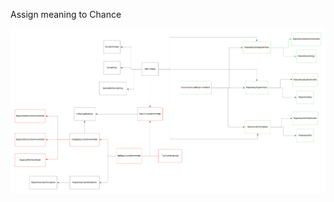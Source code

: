 Assign meaning to Chance

![Class Diagram](https://github.com/jameshnsears/Chance/blob/current/misc/Design/class-diagram.png?raw=true)

